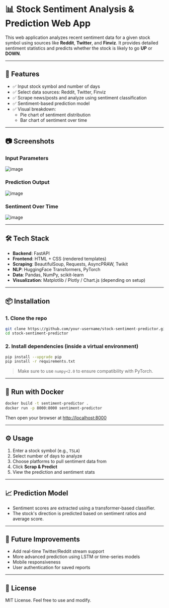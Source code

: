 # 📊 Stock Sentiment Analysis & Prediction Web App

This web application analyzes recent sentiment data for a given stock symbol using sources like **Reddit**, **Twitter**, and **Finviz**. It provides detailed sentiment statistics and predicts whether the stock is likely to go **UP** or **DOWN**.

---

## 🚀 Features

- ✅ Input stock symbol and number of days
- ✅ Select data sources: Reddit, Twitter, Finviz
- ✅ Scrape news/posts and analyze using sentiment classification
- ✅ Sentiment-based prediction model
- ✅ Visual breakdown:
  - Pie chart of sentiment distribution
  - Bar chart of sentiment over time

---

## 📷 Screenshots

### Input Parameters
![image](https://github.com/user-attachments/assets/5609d801-facf-4a7e-bf5d-d7f57fde7458)


### Prediction Output
![image](https://github.com/user-attachments/assets/10a69549-1530-4534-8865-0b4acba772f0)


### Sentiment Over Time
![image](https://github.com/user-attachments/assets/1e12e6ea-a70f-48e2-b4c3-d626a23f70a8)


---

## 🛠 Tech Stack

- **Backend**: FastAPI
- **Frontend**: HTML + CSS (rendered templates)
- **Scraping**: BeautifulSoup, Requests, AsyncPRAW, Twikit
- **NLP**: HuggingFace Transformers, PyTorch
- **Data**: Pandas, NumPy, scikit-learn
- **Visualization**: Matplotlib / Plotly / Chart.js (depending on setup)

---

## 📦 Installation

### 1. Clone the repo

```bash
git clone https://github.com/your-username/stock-sentiment-predictor.git
cd stock-sentiment-predictor
```

### 2. Install dependencies (inside a virtual environment)

```bash
pip install --upgrade pip
pip install -r requirements.txt
```

> Make sure to use `numpy<2.0` to ensure compatibility with PyTorch.

---

## 🐳 Run with Docker

```bash
docker build -t sentiment-predictor .
docker run -p 8000:8000 sentiment-predictor
```

Then open your browser at [http://localhost:8000](http://localhost:8000)

---

## ⚙️ Usage

1. Enter a stock symbol (e.g., `TSLA`)
2. Select number of days to analyze
3. Choose platforms to pull sentiment data from
4. Click **Scrap & Predict**
5. View the prediction and sentiment stats

---

## 📈 Prediction Model

- Sentiment scores are extracted using a transformer-based classifier.
- The stock's direction is predicted based on sentiment ratios and average score.

---

## 🧠 Future Improvements

- Add real-time Twitter/Reddit stream support
- More advanced prediction using LSTM or time-series models
- Mobile responsiveness
- User authentication for saved reports

---

## 📝 License

MIT License. Feel free to use and modify.
